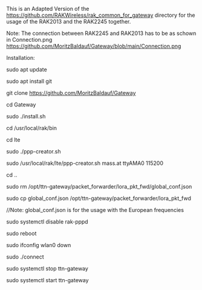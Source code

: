 This is an Adapted Version of the https://github.com/RAKWireless/rak_common_for_gateway directory for the usage of the RAK2013 and the RAK2245 together. 

Note: The connection between RAK2245 and RAK2013 has to be as schown in Connection.png
https://github.com/MoritzBaldauf/Gateway/blob/main/Connection.png


Installation: 

sudo apt update

sudo apt install git

git clone https://github.com/MoritzBaldauf/Gateway

cd Gateway

sudo ./install.sh

cd /usr/local/rak/bin

cd lte

sudo ./ppp-creator.sh

sudo /usr/local/rak/lte/ppp-creator.sh mass.at ttyAMA0 115200

cd ..

sudo rm /opt/ttn-gateway/packet_forwarder/lora_pkt_fwd/global_conf.json

sudo cp global_conf.json /opt/ttn-gateway/packet_forwarder/lora_pkt_fwd

  //Note: global_conf.json is for the usage with the European frequencies

sudo systemctl disable rak-pppd

sudo reboot

sudo ifconfig wlan0 down 

sudo ./connect 

sudo systemctl stop ttn-gateway

sudo systemctl start ttn-gateway
